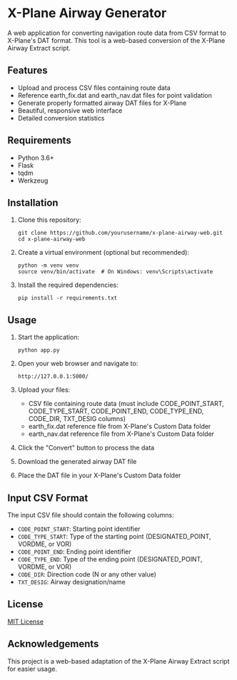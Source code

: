 # X-Plane Airway Generator

A web application for converting navigation route data from CSV format to X-Plane's DAT format. This tool is a web-based conversion of the X-Plane Airway Extract script.

## Features

- Upload and process CSV files containing route data
- Reference earth_fix.dat and earth_nav.dat files for point validation
- Generate properly formatted airway DAT files for X-Plane
- Beautiful, responsive web interface
- Detailed conversion statistics

## Requirements

- Python 3.6+
- Flask
- tqdm
- Werkzeug

## Installation

1. Clone this repository:
   ```
   git clone https://github.com/yourusername/x-plane-airway-web.git
   cd x-plane-airway-web
   ```

2. Create a virtual environment (optional but recommended):
   ```
   python -m venv venv
   source venv/bin/activate  # On Windows: venv\Scripts\activate
   ```

3. Install the required dependencies:
   ```
   pip install -r requirements.txt
   ```

## Usage

1. Start the application:
   ```
   python app.py
   ```

2. Open your web browser and navigate to:
   ```
   http://127.0.0.1:5000/
   ```

3. Upload your files:
   - CSV file containing route data (must include CODE_POINT_START, CODE_TYPE_START, CODE_POINT_END, CODE_TYPE_END, CODE_DIR, TXT_DESIG columns)
   - earth_fix.dat reference file from X-Plane's Custom Data folder
   - earth_nav.dat reference file from X-Plane's Custom Data folder

4. Click the "Convert" button to process the data

5. Download the generated airway DAT file

6. Place the DAT file in your X-Plane's Custom Data folder

## Input CSV Format

The input CSV file should contain the following columns:
- `CODE_POINT_START`: Starting point identifier
- `CODE_TYPE_START`: Type of the starting point (DESIGNATED_POINT, VORDME, or VOR)
- `CODE_POINT_END`: Ending point identifier
- `CODE_TYPE_END`: Type of the ending point (DESIGNATED_POINT, VORDME, or VOR)
- `CODE_DIR`: Direction code (N or any other value)
- `TXT_DESIG`: Airway designation/name

## License

[MIT License](LICENSE)

## Acknowledgements

This project is a web-based adaptation of the X-Plane Airway Extract script for easier usage. 